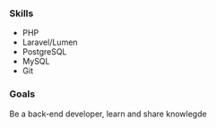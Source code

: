 ### Skills 
- PHP
- Laravel/Lumen
- PostgreSQL
- MySQL
- Git

### Goals
Be a back-end developer, learn and share knowlegde
